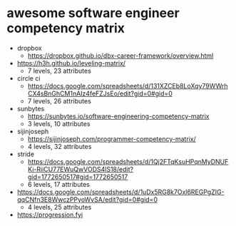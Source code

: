 # awesome software engineer competency matrix
* dropbox
  * https://dropbox.github.io/dbx-career-framework/overview.html
* https://h3h.github.io/leveling-matrix/
  * 7 levels, 23 attributes
* circle ci
  * https://docs.google.com/spreadsheets/d/131XZCEb8LoXqy79WWrhCX4sBnGhCM1nAIz4feFZJsEo/edit?gid=0#gid=0
  * 7 levels, 26 attributes
* sunbytes
  * https://sunbytes.io/software-engineering-competency-matrix
  * 3 levels, 10 attributes
* sijinjoseph
  * https://sijinjoseph.com/programmer-competency-matrix/
  * 4 levels, 32 attributes
* stride
  * https://docs.google.com/spreadsheets/d/1Qj2FTqKsuHPqnMyDNUFKi-RiiCU77EWuQwVODS4lS18/edit?gid=1772650517#gid=1772650517
  * 6 levels, 17 attributes
* https://docs.google.com/spreadsheets/d/1uDx5RG8k7Oxl6REGPgZIG-qqCNfn3E8WwczPPyoWvSA/edit?gid=0#gid=0
  * 4 levels, 25 attributes
* https://progression.fyi
